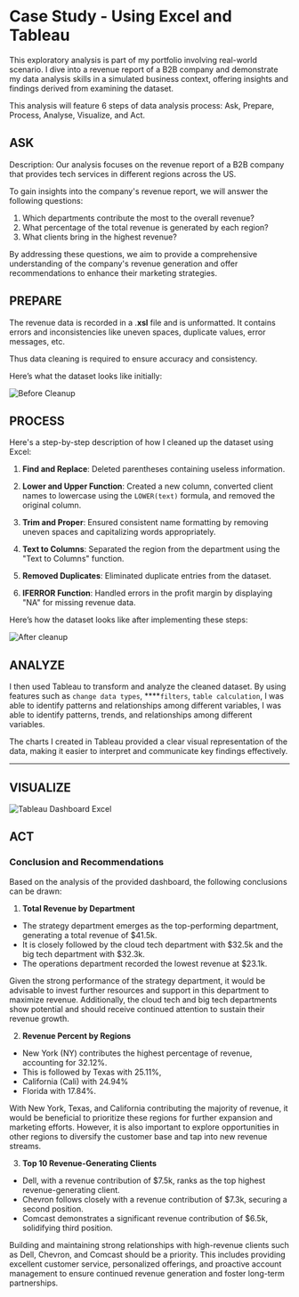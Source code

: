 # Case Study - Using Excel and Tableau

This exploratory analysis is part of my portfolio involving real-world scenario. I dive into a revenue report of a B2B company and demonstrate my data analysis skills in a simulated business context, offering insights and findings derived from examining the dataset. 

This analysis will feature 6 steps of data analysis process: Ask, Prepare, Process, Analyse, Visualize, and Act.



## ASK

Description: Our analysis focuses on the revenue report of a B2B company that provides tech services in different regions across the US.

To gain insights into the company's revenue report, we will answer the following questions:

1. Which departments contribute the most to the overall revenue?
2. What percentage of the total revenue is generated by each region?
3. What clients bring in the highest revenue?

By addressing these questions, we aim to provide a comprehensive understanding of the company's revenue generation and offer recommendations to enhance their marketing strategies.



## PREPARE

The revenue data is recorded in a .**xsl** file and is unformatted. It contains errors and inconsistencies like uneven spaces, duplicate values, error messages, etc. 

Thus data cleaning is required to ensure accuracy and consistency. 

Here’s what the dataset looks like initially:

![Before Cleanup](https://github.com/alisghimire/Case-Study-Using-Excel-and-Tableau/assets/109817585/7ece6bba-a30f-4ab5-879a-40d3ad932b79)



## PROCESS

Here's a step-by-step description of how I cleaned up the dataset using Excel:

1. **Find and Replace**: Deleted parentheses containing useless information.

2. **Lower and Upper Function**: Created a new column, converted client names to lowercase using the `LOWER(text)` formula, and removed the original column.

3. **Trim and Proper**: Ensured consistent name formatting by removing uneven spaces and capitalizing words appropriately.

4. **Text to Columns**: Separated the region from the department using the "Text to Columns" function.

5. **Removed Duplicates**: Eliminated duplicate entries from the dataset.

6. **IFERROR Function**: Handled errors in the profit margin by displaying "NA" for missing revenue data.

Here’s how the dataset looks like after implementing these steps:

![After cleanup](https://github.com/alisghimire/Case-Study-Using-Excel-and-Tableau/assets/109817585/3d9ffad4-5d74-4d4c-8fc0-6c108a4a66f3)



## ANALYZE

I then used Tableau to transform and analyze the cleaned dataset. By using features such as `change data types`, ****`filters`, `table calculation`, I was able to identify patterns and relationships among different variables, I was able to identify patterns, trends, and relationships among different variables. 

The charts I created in Tableau provided a clear visual representation of the data, making it easier to interpret and communicate key findings effectively.

---

## VISUALIZE

![Tableau Dashboard Excel](https://github.com/alisghimire/Case-Study-Using-Excel-and-Tableau/assets/109817585/c70f6124-042d-4b8f-8d68-9c83ef7c6d64)



## ACT

### Conclusion and Recommendations

Based on the analysis of the provided dashboard, the following conclusions can be drawn:

1. **Total Revenue by Department**

- The strategy department emerges as the top-performing department, generating a total revenue of $41.5k.
- It is closely followed by the cloud tech department with $32.5k and the big tech department with $32.3k.
- The operations department recorded the lowest revenue at $23.1k.

Given the strong performance of the strategy department, it would be advisable to invest further resources and support in this department to maximize revenue. Additionally, the cloud tech and big tech departments show potential and should receive continued attention to sustain their revenue growth.

2. **Revenue Percent by Regions**

- New York (NY) contributes the highest percentage of revenue, accounting for 32.12%.
- This is followed by Texas with 25.11%,
- California (Cali) with 24.94%
- Florida with 17.84%.

With New York, Texas, and California contributing the majority of revenue, it would be beneficial to prioritize these regions for further expansion and marketing efforts. However, it is also important to explore opportunities in other regions to diversify the customer base and tap into new revenue streams.

3. **Top 10 Revenue-Generating Clients**

- Dell, with a revenue contribution of $7.5k, ranks as the top highest revenue-generating client.
- Chevron follows closely with a revenue contribution of $7.3k, securing a second position.
- Comcast demonstrates a significant revenue contribution of $6.5k, solidifying third position.

Building and maintaining strong relationships with high-revenue clients such as Dell, Chevron, and Comcast should be a priority. This includes providing excellent customer service, personalized offerings, and proactive account management to ensure continued revenue generation and foster long-term partnerships.
